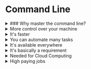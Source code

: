 # Command Line

<details>
<summary>### Why master the command line?</summary>
</details>

<details>
<summary>More control over your machine</summary>
You can do much more via the command line than you can using a graphical user interface. There are many things you can only do using the command line, like starting up servers, managing and killing processes, dealing with hidden files, interacting with databases, changing permissions etc. It gives you a direct mainline into the core of your computer
</details>

<details>
<summary>It's faster</summary>
Once you learn the basic commands and commit them to memory, you can perform tasks much faster than you could using a GUI.
</details>

<details>
<summary>You can automate many tasks</summary>
You can do really repetitive tasks with a single line, or set them up to happen at a scheduled date.
</details>

<details>
<summary>It's available everywhere</summary>
The commands you'll learn will run on Linux and Mac machines out of the box, but with a little work they will also run on Windows.
</details>

<details>
<summary>It's basically a requirement</summary>
Whether you plan on becoming a web developer, data scientist, devops engineer, system admin, security admin, machine learning engineer, etc. you will need to use the command line.
</details>

<details>
<summary>Needed for Cloud Computing</summary>
Most cloud services are operated via a command line interface. If you plan on running any projects in the cloud or using cloud resources, you'll need command line skills.
</details>

<details>
<summary>High paying jobs</summary>
There are jobs that specifically require in-depth knowledge of command line.
</details>
